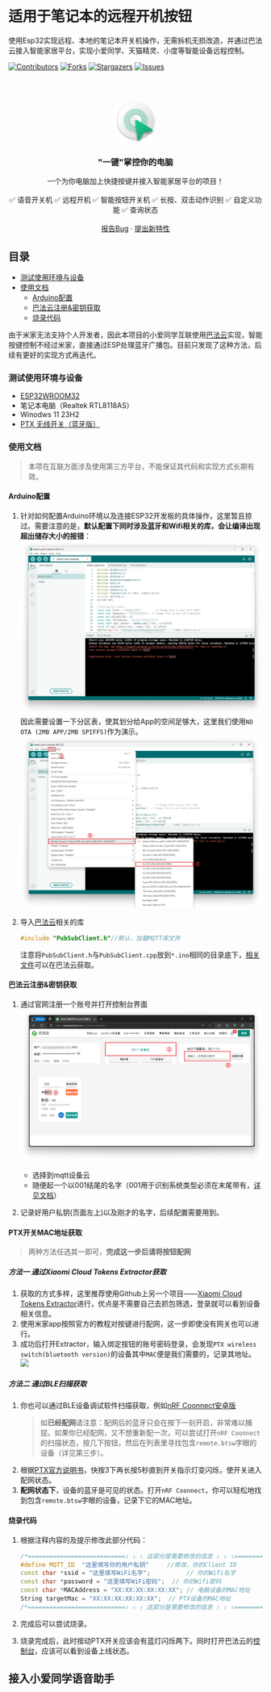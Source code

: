 # 适用于笔记本的远程开机按钮

使用Esp32实现远程、本地的笔记本开关机操作，无需拆机无损改造，并通过巴法云接入智能家居平台，实现小爱同学、天猫精灵、小度等智能设备远程控制。

<!-- PROJECT SHIELDS -->

[![Contributors][contributors-shield]][contributors-url]
[![Forks][forks-shield]][forks-url]
[![Stargazers][stars-shield]][stars-url]
[![Issues][issues-shield]][issues-url]

<!-- PROJECT LOGO -->
<br />
<br />
<p align="center">
  <a href="https://github.com/KongWZGordon/ESP32-WOL-Smart-Key/">
    <img src="Pics/logo.png" alt="Logo" width="80" height="80">
  </a>

  <h3 align="center">"一键"掌控你的电脑</h3>
  <p align="center">
    一个为你电脑加上快捷按键并接入智能家居平台的项目！
    <br />
    <br />
    ✅ 语音开关机 ✅ 远程开机 ✅ 智能按钮开关机 ✅ 长按、双击动作识别 ✅ 自定义功能 ✅ 查询状态
    <br />
    <br />
    <a href="https://github.com/KongWZGordon/ESP32-WOL-Smart-Key/issues">报告Bug</a>
    ·
    <a href="https://github.com/KongWZGordon/ESP32-WOL-Smart-Key/issues">提出新特性</a>
  </p>

</p>

## 目录

- [测试使用环境与设备](#测试使用环境与设备)
- [使用文档](#使用文档)
  - [Arduino配置](#Arduino配置)
  - [巴法云注册&密钥获取](#巴法云注册&密钥获取)
  - [烧录代码](#烧录代码)
    

由于米家无法支持个人开发者，因此本项目的小爱同学互联使用[巴法云](https://bemfa.com/)实现，智能按键控制不经过米家，直接通过ESP处理蓝牙广播包。目前只发现了这种方法，后续有更好的实现方式再迭代。

### 测试使用环境与设备
+ [ESP32WROOM32](https://www.espressif.com.cn/sites/default/files/documentation/esp32-wroom-32_datasheet_cn.pdf)
+ 笔记本电脑（Realtek RTL8118AS）
+ Winodws 11 23H2
+ [PTX 无线开关（蓝牙版）](https://home.mi.com/webapp/content/baike/product/index.html?model=090615.remote.btsw1)


### 使用文档

> 本项在互联方面涉及使用第三方平台，不能保证其代码和实现方式长期有效。

#### **Arduino配置**
1. 针对如何配置Arduino环境以及连接ESP32开发板的具体操作，这里暂且掠过。需要注意的是，**默认配置下同时涉及蓝牙和Wifi相关的库，会让编译出现超出储存大小的报错**：
   ![](./Pics/error.png)
   因此需要设置一下分区表，使其划分给App的空间足够大，这里我们使用`NO OTA (2MB APP/2MB SPIFFS)`作为演示。
   ![](./Pics/space.png)

2. 导入[巴法云](https://cloud.bemfa.com/)相关的库

   ```cpp
   #include "PubSubClient.h"//默认，加载MQTT库文件
   ```

   注意将`PubSubClient.h`与`PubSubClient.cpp`放到`*.ino`相同的目录底下，[相关文件](https://cloud.bemfa.com/zip/8266/Bemfa_MQTT.zip)可以在巴法云获取。
   
#### **巴法云注册&密钥获取**
1. 通过官网注册一个账号并打开控制台界面
   ![](./Pics/bafa.png)
   + 选择到mqtt设备云
   + 随便起一个以001结尾的名字（001用于识别系统类型必须在末尾带有，[详见文档](https://cloud.bemfa.com/docs/src/speaker_mi.html)）

2. 记录好用户私钥(页面左上)以及刚才的名字，后续配置需要用到。

#### **PTX开关MAC地址获取**
> 两种方法任选其一即可，**完成这一步后请将按钮配网**
##### 方法一 通过Xiaomi Cloud Tokens Extractor获取
1. 获取的方式多样，这里推荐使用Github上另一个项目——[Xiaomi Cloud Tokens Extractor](https://github.com/PiotrMachowski/Xiaomi-cloud-tokens-extractor/)进行，优点是不需要自己去抓包筛选，登录就可以看到设备相关信息。
2. 使用米家app按照官方的教程对按键进行配网，这一步即使没有网关也可以进行。
3. 成功后打开Extractor，输入绑定按钮的账号密码登录，会发现`PTX wireless switch(bluetooth version)`的设备其中`MAC`便是我们需要的，记录其地址。
   ![](./Pics/extrator.png)

##### 方法二 通过BLE扫描获取
1. 你也可以通过BLE设备调试软件扫描获取，例如[nRF Coonnect安卓版](https://play.google.com/store/apps/details?id=no.nordicsemi.android.mcp&hl=en_US)
   > 如**已经配网**请注意：配网后的蓝牙只会在按下一刻开启，非常难以捕捉。如果你已经配网，又不想重新配一次，可以尝试打开`nRF Coonnect`的扫描状态，按几下按钮，然后在列表里寻找包含`remote.btsw`字眼的设备（详见第三步）。
2. 根据[PTX官方说明书](https://home.mi.com/views/introduction.html?model=090615.remote.btsw1&region=cn)，快按3下再长按5秒直到开关指示灯变闪烁，使开关进入配网状态。
3. **配网状态下**，设备的蓝牙是可见的状态。打开`nRF Coonnect`，你可以轻松地找到包含`remote.btsw`字眼的设备，记录下它的MAC地址。

#### **烧录代码**
1. 根据注释内容的及提示修改此部分代码：

   ```cpp
   /*===========================⇩ ⇩ ⇩ 这部分是需要修改的信息 ⇩ ⇩ ⇩================================*/
   #define MQTT_ID  "这里填写你的用户私钥"     //修改，你的Client ID
   const char *ssid = "这里填写WiFi名字";          // 你的Wifi名字
   const char *password = "这里填写WiFi密码";  // 你的Wifi密码
   const char *MACAddress = "XX:XX:XX:XX:XX:XX"; // 电脑设备的MAC地址
   String targetMac = "XX:XX:XX:XX:XX:XX";  // PTX设备的MAC地址
   /*===========================⇧ ⇧ ⇧ 这部分是需要修改的信息 ⇧ ⇧ ⇧================================*/
   ```

2. 完成后可以尝试烧录。
3. 烧录完成后，此时按动PTX开关应该会有蓝灯闪烁两下。同时打开巴法云的[控制台](https://cloud.bemfa.com/tcp/devicemqtt.html)，应该可以看到设备上线状态。

## 接入小爱同学语音助手



<!-- links -->
[your-project-path]:shaojintian/Best_README_template
[contributors-shield]: https://img.shields.io/github/contributors/KongWZGordon/WOL-Remote-Button-Base-on-ESP32.svg?style=flat-square
[contributors-url]: https://github.com/KongWZGordon/WOL-Remote-Button-Base-on-ESP32/graphs/contributors
[forks-shield]: https://img.shields.io/github/forks/KongWZGordon/WOL-Remote-Button-Base-on-ESP32.svg?style=flat-square
[forks-url]: https://github.com/KongWZGordon/WOL-Remote-Button-Base-on-ESP32/network/members
[stars-shield]: https://img.shields.io/github/stars/KongWZGordon/WOL-Remote-Button-Base-on-ESP32.svg?style=flat-square
[stars-url]: https://github.com/KongWZGordon/WOL-Remote-Button-Base-on-ESP32/stargazers
[issues-shield]: https://img.shields.io/github/issues/KongWZGordon/WOL-Remote-Button-Base-on-ESP32.svg?style=flat-square
[issues-url]: https://img.shields.io/github/issues/KongWZGordon/WOL-Remote-Button-Base-on-ESP32.svg
